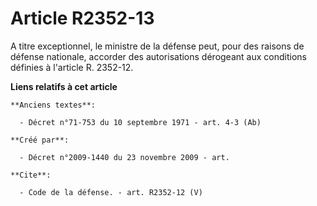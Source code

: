 # Article R2352-13

A titre exceptionnel, le ministre de la défense peut, pour des raisons de défense nationale, accorder des autorisations
dérogeant aux conditions définies à l'article R. 2352-12.

**Liens relatifs à cet article**

	**Anciens textes**:

	  - Décret n°71-753 du 10 septembre 1971 - art. 4-3 (Ab)

	**Créé par**:

	  - Décret n°2009-1440 du 23 novembre 2009 - art.

	**Cite**:

	  - Code de la défense. - art. R2352-12 (V)
